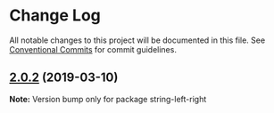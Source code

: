 # Change Log

All notable changes to this project will be documented in this file.
See [Conventional Commits](https://conventionalcommits.org) for commit guidelines.

## [2.0.2](https://gitlab.com/codsen/codsen/compare/string-left-right@2.0.1...string-left-right@2.0.2) (2019-03-10)

**Note:** Version bump only for package string-left-right
